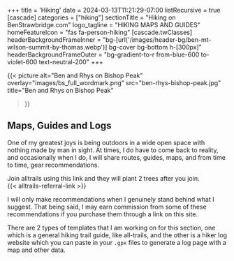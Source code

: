 +++
title = 'Hiking'
date = 2024-03-13T11:21:29-07:00
listRecursive = true
[cascade]
  categories = ["hiking"]
  sectionTitle = "Hiking on BenStrawbridge.com"
  logo_tagline = "HIKING MAPS AND GUIDES"
  homeFeatureIcon = "fas fa-person-hiking"
  [cascade.twClasses]
    headerBackgroundFrameInner = "bg-[url('/images/header-bg/ben-mt-wilson-summit-by-thomas.webp')] bg-cover bg-bottom h-[300px]"
    headerBackgroundFrameOuter = "bg-gradient-to-r from-blue-600 to-violet-600 text-neutral-200"
+++

  {{< picture
    alt="Ben and Rhys on Bishop Peak"
    overlay="images/bs_full_wordmark.png"
    src="ben-rhys-bishop-peak.jpg"
    title="Ben and Rhys on Bishop Peak"
  >}}

## Maps, Guides and Logs

One of my greatest joys is being outdoors in a wide open space with nothing made by man in sight. At times, I do have to come back to reality, and occasionally when I do, I will share routes, guides, maps, and from time to time, gear recommendations. 

Join alltrails using this link and they will plant 2 trees after you join.  
{{< alltrails-referral-link >}}

<!--more--> 

I will only make recommendations when I genuinely stand behind what I suggest. That being said, I may earn commission from some of these recommendations if you purchase them through a link on this site.

There are 2 types of templates that I am working on for this section, one which is a general hiking trail guide, like all-trails, and the other is a hiker log website which you can paste in your `.gpx` files to generate a log page with a map and other data.